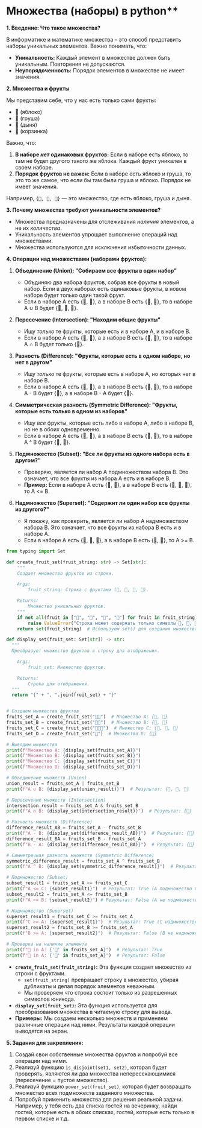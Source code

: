 # Множества (наборы) в python**

**1. Введение: Что такое множества?**

В информатике и математике множества – это способ представить наборы уникальных элементов. Важно понимать, что:

*   **Уникальность:** Каждый элемент в множестве должен быть уникальным. Повторения не допускаются.
*   **Неупорядоченность:** Порядок элементов в множестве не имеет значения.


**2. Множества и фрукты**

Мы представим себе, что у нас есть только сами фрукты:

*   🍎 (яблоко)
*   🍐 (груша)
*   🍉 (дыня)
*   🧺 (корзинка)

Важно, что:

1.  **В наборе *нет* одинаковых фруктов:** Если в наборе есть яблоко, то там не будет другого такого же яблока. Каждый фрукт уникален в своем наборе.
2.  **Порядок фруктов не важен:** Если в наборе есть яблоко и груша, то это то же самое, что если бы там были груша и яблоко. Порядок не имеет значения.

Например, `{🍎, 🍐, 🍉}` — это множество, где есть яблоко, груша и дыня.

**3. Почему множества требуют уникальности элементов?**

*   Множества предназначены для отслеживания *наличия* элементов, а не их *количества*.
*   Уникальность элементов упрощает выполнение операций над множествами.
*   Множества используются для исключения избыточности данных.

**4. Операции над множествами (наборами фруктов):**

1.  **Объединение (Union): "Собираем все фрукты в один набор"**
    *   Объдиняю два набора фруктов, собрав все фрукты в новый набор. Если в двух наборах есть одинаковые фрукты, в новом наборе будет только один такой фрукт.
    *   Если в наборе A есть {🍎, 🍐}, а в наборе B есть {🍐, 🍉}, то в наборе A ∪ B будет {🍎, 🍐, 🍉}.

2.  **Пересечение (Intersection): "Находим общие фрукты"**
    *   Ищу *только* те фрукты, которые есть и в наборе A, и в наборе B.
    *   Если в наборе A есть {🍎, 🍐}, а в наборе B есть {🍐, 🍉}, то в наборе A ∩ B будет только {🍐}.

3.  **Разность (Difference): "Фрукты, которые есть в одном наборе, но нет в другом"**
    *   Ищу *только* те фрукты, которые есть в наборе A, но которых нет в наборе B.
    *   Если в наборе A есть {🍎, 🍐}, а в наборе B есть {🍐, 🍉}, то в наборе A - B будет {🍎}, а в наборе B - A будет {🍉}.

4.  **Симметрическая разность (Symmetric Difference): "Фрукты, которые есть только в одном из наборов"**
    *   Ищу *все* фрукты, которые есть либо в наборе A, либо в наборе B, но не в обоих одновременно.
    *   Если в наборе A есть {🍎, 🍐}, а в наборе B есть {🍐, 🍉}, то в наборе A ^ B будет {🍎, 🍉}.

5.  **Подмножество (Subset): "Все ли фрукты из одного набора есть в другом?"**
    *   Проверяю, является ли набор A подмножеством набора B. Это означает, что все фрукты из набора A есть и в наборе B.
    *   **Пример:** Если в наборе A есть {🍎, 🍐}, а в наборе B есть {🍎, 🍐, 🍉}, то A <= B.

6.  **Надмножество (Superset): "Содержит ли один набор все фрукты из другого?"**
    *   Я покажу, как проверить, является ли набор A надмножеством набора B. Это означает, что все фрукты из набора B есть и в наборе A.
    *   Если в наборе A есть {🍎, 🍐, 🍉}, а в наборе B есть {🍎, 🍐}, то A >= B.



```python
from typing import Set

def create_fruit_set(fruit_string: str) -> Set[str]:
    """
    Создает множество фруктов из строки.

    Args:
        fruit_string: Строка с фруктами (🍎, 🍐, 🍉, 🧺).

    Returns:
        Множество уникальных фруктов.
    """
    if not all(fruit in ["🍎", "🍐", "🍉", "🧺"] for fruit in fruit_string):
        raise ValueError("Строка может содержать только символы 🍎, 🍐, 🍉, 🧺")
    return set(fruit_string)  # Используем set() для создания множества

def display_set(fruit_set: Set[str]) -> str:
  """
  Преобразует множество фруктов в строку для отображения.

    Args:
        fruit_set: Множество фруктов.

    Returns:
        Строка для отображения.
  """
  return "{" + ", ".join(fruit_set) + "}"


# Создаем множества фруктов
fruits_set_A = create_fruit_set("🍎🍐")  # Множество A: {🍎, 🍐}
fruits_set_B = create_fruit_set("🍐🍉")  # Множество B: {🍐, 🍉}
fruits_set_C = create_fruit_set("🍎🍐🍉")  # Множество C: {🍎, 🍐, 🍉}
fruits_set_D = create_fruit_set("🧺")  # Множество D: {🧺}

# Выводим множества
print(f"Множество A: {display_set(fruits_set_A)}")
print(f"Множество B: {display_set(fruits_set_B)}")
print(f"Множество C: {display_set(fruits_set_C)}")
print(f"Множество D: {display_set(fruits_set_D)}")

# Объединение множеств (Union)
union_result = fruits_set_A | fruits_set_B
print(f"A ∪ B: {display_set(union_result)}")  # Результат: {🍎, 🍐, 🍉}

# Пересечение множеств (Intersection)
intersection_result = fruits_set_A & fruits_set_B
print(f"A ∩ B: {display_set(intersection_result)}")  # Результат: {🍐}

# Разность множеств (Difference)
difference_result_AB = fruits_set_A - fruits_set_B
print(f"A - B: {display_set(difference_result_AB)}")  # Результат: {🍎}
difference_result_BA = fruits_set_B - fruits_set_A
print(f"B - A: {display_set(difference_result_BA)}")  # Результат: {🍉}

# Симметричная разность множеств (Symmetric Difference)
symmetric_difference_result = fruits_set_A ^ fruits_set_B
print(f"A ^ B: {display_set(symmetric_difference_result)}")  # Результат: {🍎, 🍉}

# Подмножество (Subset)
subset_result1 = fruits_set_A <= fruits_set_C
print(f"A <= C: {subset_result1}")  # Результат: True (A подмножество C)
subset_result2 = fruits_set_A <= fruits_set_B
print(f"A <= B: {subset_result2}") # Результат: False (A не подмножество B)

# Надмножество (Superset)
superset_result1 = fruits_set_C >= fruits_set_A
print(f"C >= A: {superset_result1}")  # Результат: True (C надмножество A)
superset_result2 = fruits_set_B >= fruits_set_A
print(f"B >= A: {superset_result2}")  # Результат: False (B не надмножество A)

# Проверка на наличие элемента
print(f"🍎 in A: {'🍎' in fruits_set_A}")  # Результат: True
print(f"🍉 in A: {'🍉' in fruits_set_A}")  # Результат: False
```

*   **`create_fruit_set(fruit_string)`:** Эта функция создает множество из строки с фруктами.
    *   `set(fruit_string)` превращает строку в множество, убирая дубликаты и делая порядок элементов неважным.
    *   Мы проверяем что строка состоит только из разрешенных символов юникода.
*   **`display_set(fruit_set)`:** Эта функция используется для преобразования множества в читаемую строку для вывода.
*   **Примеры:** Мы создаем несколько множеств и применяем различные операции над ними. Результаты каждой операции выводятся на экран.



**5. Задания для закрепления:**

1.  Создай свои собственные множества фруктов и попробуй все операции над ними.
2.  Реализуй функцию `is_disjoint(set1, set2)`, которая будет проверять, являются ли два множества непересекающимися (пересечение = пустое множество).
3.  Реализуй функцию `power_set(fruit_set)`, которая будет возвращать множество всех подмножеств заданного множества.
4.  Попробуй применить множества для решения реальной задачи. Например, у тебя есть два списка гостей на вечеринку, найди гостей, которые есть в обоих списках, гостей, которые есть только в первом списке и т.д.

